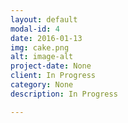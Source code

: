 ```yaml
---
layout: default
modal-id: 4
date: 2016-01-13
img: cake.png
alt: image-alt
project-date: None
client: In Progress
category: None
description: In Progress

---
```


